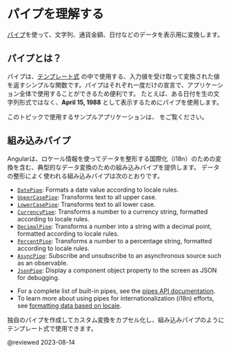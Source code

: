 # パイプを理解する

[パイプ](guide/glossary#pipe 'パイプの定義')を使って、文字列、通貨金額、日付などのデータを表示用に変換します。

## パイプとは？

パイプは、[テンプレート式](/guide/glossary#template-expression 'Definition of template expression') の中で使用する、入力値を受け取って変換された値を返すシンプルな関数です。パイプはそれぞれ一度だけの宣言で、アプリケーション全体で使用することができるため便利です。
たとえば、ある日付を生の文字列形式ではなく、**April 15, 1988** として表示するためにパイプを使用します。

<div class="alert is-helpful">

このトピックで使用するサンプルアプリケーションは、<live-example name="pipes"></live-example> をご覧ください。

</div>

## 組み込みパイプ

Angularは、ロケール情報を使ってデータを整形する国際化（i18n）のための変換を含む、典型的なデータ変換のための組み込みパイプを提供します。
データの整形によく使われる組み込みパイプは次のとおりです。

- [`DatePipe`](api/common/DatePipe): Formats a date value according to locale rules.
- [`UpperCasePipe`](api/common/UpperCasePipe): Transforms text to all upper case.
- [`LowerCasePipe`](api/common/LowerCasePipe): Transforms text to all lower case.
- [`CurrencyPipe`](api/common/CurrencyPipe): Transforms a number to a currency string, formatted according to locale rules.
- [`DecimalPipe`](/api/common/DecimalPipe): Transforms a number into a string with a decimal point, formatted according to locale rules.
- [`PercentPipe`](api/common/PercentPipe): Transforms a number to a percentage string, formatted according to locale rules.
- [`AsyncPipe`](api/common/AsyncPipe): Subscribe and unsubscribe to an asynchronous source such as an observable.
- [`JsonPipe`](api/common/JsonPipe): Display a component object property to the screen as JSON for debugging.

<div class="alert is-helpful">

- For a complete list of built-in pipes, see the [pipes API documentation](/api/common#pipes 'Pipes API reference summary').
- To learn more about using pipes for internationalization (i18n) efforts, see [formatting data based on locale][AioGuideI18nCommonFormatDataLocale].

</div>

独自のパイプを作成してカスタム変換をカプセル化し、組み込みパイプのようにテンプレート式で使用できます。

<!-- links -->

[AioGuideI18nCommonFormatDataLocale]: guide/i18n-common-format-data-locale 'Format data based on locale | Angular'

<!-- end links -->

@reviewed 2023-08-14
